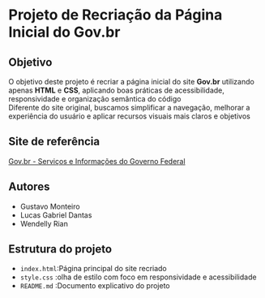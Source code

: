 # Projeto de Recriação da Página Inicial do Gov.br

## Objetivo
O objetivo deste projeto é recriar a página inicial do site **Gov.br** utilizando apenas **HTML** e **CSS**, aplicando boas práticas de acessibilidade, responsividade e organização semântica do código  
Diferente do site original, buscamos simplificar a navegação, melhorar a experiência do usuário e aplicar recursos visuais mais claros e objetivos

## Site de referência
[Gov.br - Serviços e Informações do Governo Federal](https://www.gov.br/)

## Autores
- Gustavo Monteiro  
- Lucas Gabriel Dantas
- Wendelly Rian

## Estrutura do projeto
- `index.html`:Página principal do site recriado  
- `style.css` :olha de estilo com foco em responsividade e acessibilidade  
- `README.md` :Documento explicativo do projeto  

